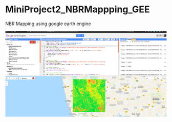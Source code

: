 # MiniProject2_NBRMappping_GEE
NBR Mapping using google earth engine

![NBR](https://github.com/vansjyo/MiniProject2_NBRMappping_GEE/blob/master/figures/NBR_MAP.png)
